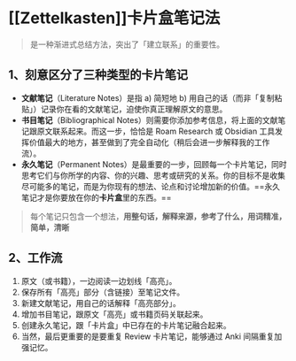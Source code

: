 # [[Zettelkasten]]卡片盒笔记法
> 是一种渐进式总结方法，突出了「建立联系」的重要性。


## 1、刻意区分了三种类型的卡片笔记

- **文献笔记**（Literature Notes）是指 a) 简短地 b) 用自己的话（而非「复制粘贴」）记录你在看的文献笔记，迫使你真正理解原文的意思。
- **书目笔记**（Bibliographical Notes）则需要你添加参考信息，将上面的文献笔记跟原文联系起来。而这一步，恰恰是 Roam Research 或 Obsidian 工具发挥价值最大的地方，甚至做到了完全自动化（稍后会进一步解释我的工作流）。
- **永久笔记**（Permanent Notes）是最重要的一步，回顾每一个卡片笔记，同时思考它们与你所学的内容、你的兴趣、思考或研究的关系。你的目标不是收集尽可能多的笔记，而是为你现有的想法、论点和讨论增加新的价值。==永久笔记才是你要放在你的**卡片盒**里的东西。==
> 每个笔记只包含一个想法，**用整句话，解释来源，参考了什么，用词精准，简单，清晰**

## 2、工作流
1. 原文（或书籍），一边阅读一边划线「高亮」。
2. 保存所有「高亮」部分（含链接）至笔记文件。
3. 新建文献笔记，用自己的话解释「高亮部分」。
4. 增加书目笔记，跟原文「高亮」或书籍页码关联起来。
5. 创建永久笔记，跟「卡片盒」中已存在的卡片笔记融合起来。
6. 当然，最后更重要的是要重复 Review 卡片笔记，能够通过 Anki 间隔重复加强记忆。